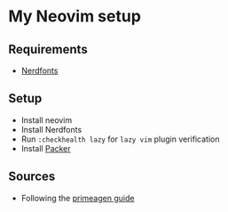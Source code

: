 # My Neovim setup

## Requirements

- [Nerdfonts](https://www.nerdfonts.com/font-downloads)

## Setup

- Install neovim
- Install Nerdfonts
- Run `:checkhealth lazy` for `lazy vim` plugin verification
- Install [Packer](https://github.com/wbthomason/packer.nvim?tab=readme-ov-file#quickstart)

## Sources

- Following the [primeagen guide](https://www.youtube.com/watch?v=w7i4amO_zaE)

